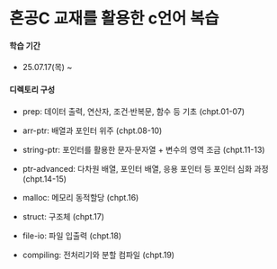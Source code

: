 # 혼공C 교재를 활용한 c언어 복습

#### 학습 기간
- 25.07.17(목) ~

#### 디렉토리 구성
- prep: 데이터 출력, 연산자, 조건·반복문, 함수 등 기초 (chpt.01-07)

- arr-ptr: 배열과 포인터 위주 (chpt.08-10)

- string-ptr: 포인터를 활용한 문자·문자열 + 변수의 영역 조금 (chpt.11-13)

- ptr-advanced: 다차원 배열, 포인터 배열, 응용 포인터 등 포인터 심화 과정 (chpt.14-15)

- malloc: 메모리 동적할당 (chpt.16)

- struct: 구조체 (chpt.17)

- file-io: 파일 입출력 (chpt.18)

- compiling: 전처리기와 분할 컴파일 (chpt.19)